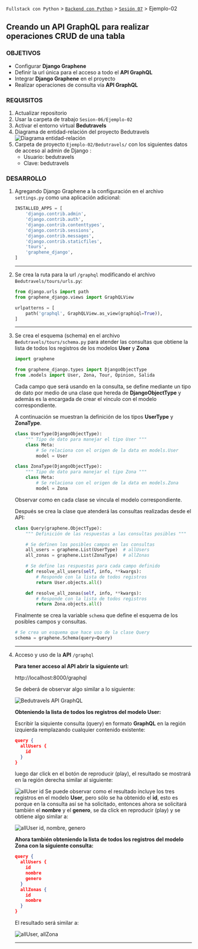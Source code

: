 `Fullstack con Python` > [`Backend con Python`](../../Readme.md) > [`Sesión 07`](../Readme.md) > Ejemplo-02
## Creando un API GraphQL para realizar operaciones CRUD de una tabla

### OBJETIVOS
- Configurar __Django Graphene__
- Definir la url única para el acceso a todo el __API GraphQL__
- Integrar __Django Graphene__ en el proyecto
- Realizar operaciones de consulta vía __API GraphQL__

### REQUISITOS
1. Actualizar repositorio
1. Usar la carpeta de trabajo `Sesion-06/Ejemplo-02`
1. Activar el entorno virtual __Bedutravels__
1. Diagrama de entidad-relación del proyecto Bedutravels
   ![Diagrama entidad-relación](assets/bedutravels-modelo-er.png)
1. Carpeta de proyecto `Ejemplo-02/Bedutravels/` con los siguientes datos de acceso al admin de Django :
   - Usuario: bedutravels
   - Clave: bedutravels

### DESARROLLO
1. Agregando Django Graphene a la configuración en el archivo `settings.py` como una aplicación adicional:

   ```python
   INSTALLED_APPS = [
       'django.contrib.admin',
       'django.contrib.auth',
       'django.contrib.contenttypes',
       'django.contrib.sessions',
       'django.contrib.messages',
       'django.contrib.staticfiles',
       'tours',
       'graphene_django',
   ]
   ```
   ***

1. Se crea la ruta para la url `/graphql` modificando el archivo `Bedutravels/tours/urls.py`:

   ```python
   from django.urls import path
   from graphene_django.views import GraphQLView

   urlpatterns = [
       path('graphql', GraphQLView.as_view(graphiql=True)),
   ]
   ```
   ***

1. Se crea el esquema (schema) en el archivo `Bedutravels/tours/schema.py` para atender las consultas que obtiene la lista de todos los registros de los modelos __User__ y __Zona__

   ```python
   import graphene

   from graphene_django.types import DjangoObjectType
   from .models import User, Zona, Tour, Opinion, Salida
   ```
   Cada campo que será usando en la consulta, se define mediante un tipo de dato por medio de una clase que hereda de __DjangoObjectType__ y además es la encargada de crear el vínculo con el modelo correspondiente.

   A continuación se muestran la definición de los tipos __UserType__ y __ZonaType__.

   ```python
   class UserType(DjangoObjectType):
       """ Tipo de dato para manejar el tipo User """
       class Meta:
           # Se relaciona con el origen de la data en models.User
           model = User

   class ZonaType(DjangoObjectType):
       """ Tipo de dato para manejar el tipo Zona """
       class Meta:
           # Se relaciona con el origen de la data en models.Zona
           model = Zona
   ```
   Observar como en cada clase se vincula el modelo correspondiente.

   Después se crea la clase que atenderá las consultas realizadas desde el API:

   ```python
   class Query(graphene.ObjectType):
       """ Definición de las respuestas a las consultas posibles """

       # Se definen los posibles campos en las consultas
       all_users = graphene.List(UserType)  # allUsers
       all_zonas = graphene.List(ZonaType)  # allZonas

       # Se define las respuestas para cada campo definido
       def resolve_all_users(self, info, **kwargs):
           # Responde con la lista de todos registros
           return User.objects.all()

       def resolve_all_zonas(self, info, **kwargs):
           # Responde con la lista de todos registros
           return Zona.objects.all()
   ```

   Finalmente se crea la variable `schema` que define el esquema de los posibles campos y consultas.

   ```python
   # Se crea un esquema que hace uso de la clase Query
   schema = graphene.Schema(query=Query)   
   ```
   ***

1. Acceso y uso de la __API__ `/graphql`

   __Para tener acceso al API abrir la siguiente url:__

   http://localhost:8000/graphql

   Se deberá de observar algo similar a lo siguiente:

   ![Bedutravels API GraphQL](assets/api-graphql-01.png)

   __Obteniendo la lista de todos los registros del modelo User:__

   Escribir la siquiente consulta (query) en formato __GraphQL__ en la región izquierda remplazando cualquier contenido existente:

   ```json
   query {
     allUsers {
       id
     }
   }   
   ```
   luego dar click en el botón de reproducir (play), el resultado se mostrará en la región derecha similar al siguiente:

   ![allUser id](assets/api-graphql-02.png)
   Se puede observar como el resultado incluye los tres registros en el modelo __User__, pero sólo se ha obtenido el __id__, esto es porque en la consulta así se ha solicitado, entonces ahora se solicitará también el __nombre__ y el __genero__, se da click en reproducir (play) y se obtiene algo similar a:

   ![allUser id, nombre, genero](assets/api-graphql-03.png)

   __Ahora también obteniendo la lista de todos los registros del modelo Zona con la siguiente consulta:__

   ```json
   query {
     allUsers {
       id
       nombre
       genero
     }
     allZonas {
       id
       nombre
     }
   }
   ```
   El resultado será similar a:

   ![allUser, allZona](assets/api-graphql-04.png)
   ***
